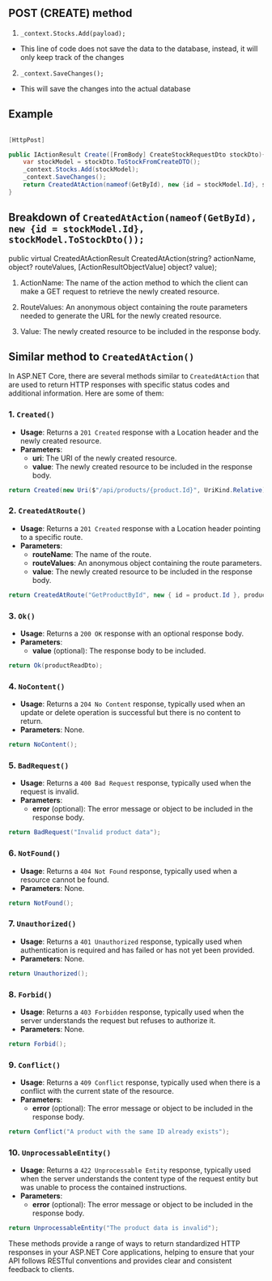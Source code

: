 ## POST (CREATE) method
1. ```_context.Stocks.Add(payload);```
- This line of code does not save the data to the database, instead, it will only keep track of the changes

2. ```_context.SaveChanges();```
- This will save the changes into the actual database

## Example

```csharp

[HttpPost]

public IActionResult Create([FromBody] CreateStockRequestDto stockDto){ 
    var stockModel = stockDto.ToStockFromCreateDTO();
    _context.Stocks.Add(stockModel);
    _context.SaveChanges();
    return CreatedAtAction(nameof(GetById), new {id = stockModel.Id}, stockModel.ToStockDto());
}

```

## Breakdown of ```CreatedAtAction(nameof(GetById), new {id = stockModel.Id}, stockModel.ToStockDto());```
public virtual CreatedAtActionResult CreatedAtAction(string? actionName, object? routeValues, [ActionResultObjectValue] object? value);

1.	ActionName: The name of the action method to which the client can make a GET request to retrieve the newly created resource.

2.	RouteValues: An anonymous object containing the route parameters needed to generate the URL for the newly created resource.

3.	Value: The newly created resource to be included in the response body.

## Similar method to ```CreatedAtAction()```
In ASP.NET Core, there are several methods similar to `CreatedAtAction` that are used to return HTTP responses with specific status codes and additional information. Here are some of them:

### 1. `Created()`
- **Usage**: Returns a `201 Created` response with a Location header and the newly created resource.
- **Parameters**:
  - **uri**: The URI of the newly created resource.
  - **value**: The newly created resource to be included in the response body.

```csharp
return Created(new Uri($"/api/products/{product.Id}", UriKind.Relative), productReadDto);
```

### 2. `CreatedAtRoute()`
- **Usage**: Returns a `201 Created` response with a Location header pointing to a specific route.
- **Parameters**:
  - **routeName**: The name of the route.
  - **routeValues**: An anonymous object containing the route parameters.
  - **value**: The newly created resource to be included in the response body.

```csharp
return CreatedAtRoute("GetProductById", new { id = product.Id }, productReadDto);
```

### 3. `Ok()`
- **Usage**: Returns a `200 OK` response with an optional response body.
- **Parameters**:
  - **value** (optional): The response body to be included.

```csharp
return Ok(productReadDto);
```

### 4. `NoContent()`
- **Usage**: Returns a `204 No Content` response, typically used when an update or delete operation is successful but there is no content to return.
- **Parameters**: None.

```csharp
return NoContent();
```

### 5. `BadRequest()`
- **Usage**: Returns a `400 Bad Request` response, typically used when the request is invalid.
- **Parameters**:
  - **error** (optional): The error message or object to be included in the response body.

```csharp
return BadRequest("Invalid product data");
```

### 6. `NotFound()`
- **Usage**: Returns a `404 Not Found` response, typically used when a resource cannot be found.
- **Parameters**: None.

```csharp
return NotFound();
```

### 7. `Unauthorized()`
- **Usage**: Returns a `401 Unauthorized` response, typically used when authentication is required and has failed or has not yet been provided.
- **Parameters**: None.

```csharp
return Unauthorized();
```

### 8. `Forbid()`
- **Usage**: Returns a `403 Forbidden` response, typically used when the server understands the request but refuses to authorize it.
- **Parameters**: None.

```csharp
return Forbid();
```

### 9. `Conflict()`
- **Usage**: Returns a `409 Conflict` response, typically used when there is a conflict with the current state of the resource.
- **Parameters**:
  - **error** (optional): The error message or object to be included in the response body.

```csharp
return Conflict("A product with the same ID already exists");
```

### 10. `UnprocessableEntity()`
- **Usage**: Returns a `422 Unprocessable Entity` response, typically used when the server understands the content type of the request entity but was unable to process the contained instructions.
- **Parameters**:
  - **error** (optional): The error message or object to be included in the response body.

```csharp
return UnprocessableEntity("The product data is invalid");
```

These methods provide a range of ways to return standardized HTTP responses in your ASP.NET Core applications, helping to ensure that your API follows RESTful conventions and provides clear and consistent feedback to clients.